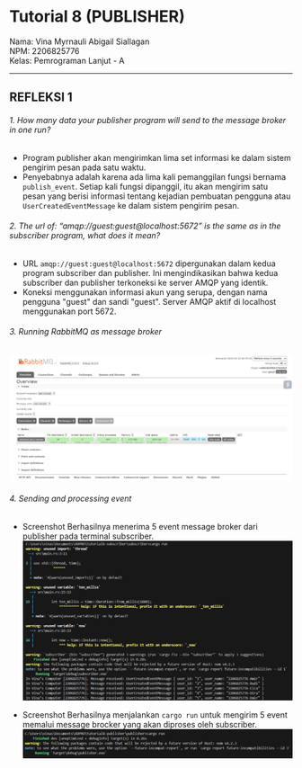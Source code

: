 # Tutorial 8 (PUBLISHER)
Nama: Vina Myrnauli Abigail Siallagan<br>
NPM: 2206825776<br>
Kelas: Pemrograman Lanjut - A<br>

---
## REFLEKSI 1

###### 1. How many data your publisher program will send to the message broker in one run?
* Program publisher akan mengirimkan lima set informasi ke dalam sistem pengirim pesan pada satu waktu.
* Penyebabnya adalah karena ada lima kali pemanggilan fungsi bernama `publish_event`. Setiap kali fungsi dipanggil, itu akan mengirim satu pesan yang berisi informasi tentang kejadian pembuatan pengguna atau `UserCreatedEventMessage` ke dalam sistem pengirim pesan.

###### 2. The url of: “amqp://guest:guest@localhost:5672” is the same as in the subscriber program, what does it mean?
* URL `amqp://guest:guest@localhost:5672` dipergunakan dalam kedua program subscriber dan publisher. Ini mengindikasikan bahwa kedua subscriber dan publisher terkoneksi ke server AMQP yang identik.
* Koneksi menggunakan informasi akun yang serupa, dengan nama pengguna "guest" dan sandi "guest". Server AMQP aktif di localhost menggunakan port 5672.

###### 3.  Running RabbitMQ as message broker
![Photo 1](images/photo1.png)

###### 4.  Sending and processing event
* Screenshot Berhasilnya menerima 5 event message broker dari publisher pada terminal subscriber.<br>
![Photo 3](images/photo3.png)

* Screenshot Berhasilnya menjalankan `cargo run` untuk mengirim 5 event memalui message brocker yang akan diproses oleh subscriber.<br>
![Photo 2](images/photo2.png)
